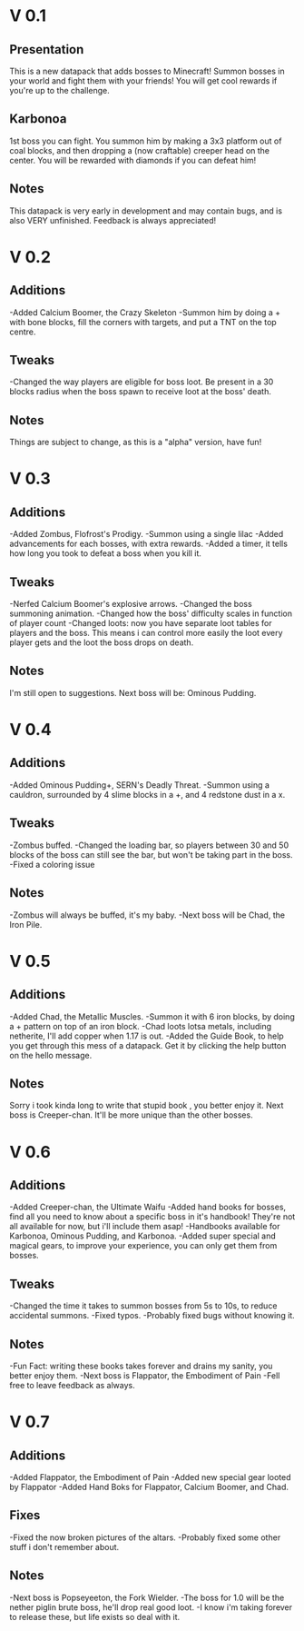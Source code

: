 # V 0.1

## Presentation
This is a new datapack that adds bosses to Minecraft! Summon bosses in your world and fight them with your friends! You will get cool rewards if you're up to the challenge.

## Karbonoa
1st boss you can fight. You summon him by making a 3x3 platform out of coal blocks, and then dropping a (now craftable) creeper head on the center. You will be rewarded with diamonds if you can defeat him!

## Notes
This datapack is very early in development and may contain bugs, and is also VERY unfinished. Feedback is always appreciated!

# V 0.2

## Additions
-Added Calcium Boomer, the Crazy Skeleton
-Summon him by doing a + with bone blocks, fill the corners with targets, and put a TNT on the top centre.

## Tweaks
-Changed the way players are eligible for boss loot. Be present in a 30 blocks radius when the boss spawn to receive loot at the boss' death.

## Notes
Things are subject to change, as this is a "alpha" version, have fun!

# V 0.3

## Additions 
-Added Zombus, Flofrost's Prodigy.
-Summon using a single lilac
-Added advancements for each bosses, with extra rewards.
-Added a timer, it tells how long you took to defeat a boss when you kill it.

## Tweaks
-Nerfed Calcium Boomer's explosive arrows.
-Changed the boss summoning animation.
-Changed how the boss' difficulty scales in function of player count
-Changed loots: now you have separate loot tables for players and the boss.
This means i can control more easily the loot every player gets and the loot the boss drops on death.

## Notes
I'm still open to suggestions. Next boss will be: Ominous Pudding.

# V 0.4

## Additions
-Added Ominous Pudding+, SERN's Deadly Threat.
-Summon using a cauldron, surrounded by 4 slime blocks in a +, and 4 redstone dust in a x.

## Tweaks
-Zombus buffed.
-Changed the loading bar, so players between 30 and 50 blocks of the boss can still see the bar, but won't be taking part in the boss.
-Fixed a coloring issue

## Notes
-Zombus will always be buffed, it's my baby.
-Next boss will be Chad, the Iron Pile.

# V 0.5

## Additions
-Added Chad, the Metallic Muscles.
-Summon it with 6 iron blocks, by doing a + pattern on top of an iron block.
-Chad loots lotsa metals, including netherite, I'll add copper when 1.17 is out.
-Added the Guide Book, to help you get through this mess of a datapack. Get it by clicking the help button on the hello message.

## Notes
Sorry i took kinda long to write that stupid book , you better enjoy it.
Next boss is Creeper-chan. It'll be more unique than the other bosses.

# V 0.6

## Additions
-Added Creeper-chan, the Ultimate Waifu
-Added hand books for bosses, find all you need to know about a specific boss in it's handbook! They're not all available for now, but i'll include them asap!
-Handbooks available for Karbonoa, Ominous Pudding, and Karbonoa.
-Added super special and magical gears, to improve your experience, you can only get them from bosses.

## Tweaks
-Changed the time it takes to summon bosses from 5s to 10s, to reduce accidental summons.
-Fixed typos.
-Probably fixed bugs without knowing it.

## Notes
-Fun Fact: writing these books takes forever and drains my sanity, you better enjoy them.
-Next boss is Flappator, the Embodiment of Pain
-Fell free to leave feedback as always.

# V 0.7

## Additions
-Added Flappator, the Embodiment of Pain
-Added new special gear looted by Flappator
-Added Hand Boks for Flappator, Calcium Boomer, and Chad.

## Fixes
-Fixed the now broken pictures of the altars.
-Probably fixed some other stuff i don't remember about.

## Notes
-Next boss is Popseyeeton, the Fork Wielder.
-The boss for 1.0 will be the nether piglin brute boss, he'll drop real good loot.
-I know i'm taking forever to release these, but life exists so deal with it.
